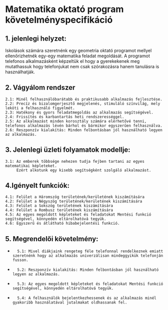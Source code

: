 # Matematika oktató program követelményspecifikáció

## 1. jelenlegi helyzet:
Iskolások számára szeretnénk egy geometria oktató programot mellyel ellenőrizhetnék egy-egy matematika feladat megoldását.
A programot telefonos alkalmazásként képzeltük el hogy a gyerekekenek meg mutathassuk hogy telefonjukat nem csak szórakozásra hanem tanulásra is használhatják.

## 2. Vágyálom rendszer
	2.1: Minél felhasználóbarátabb és praktikusabb alkalmazás fejlesztése.
	2.2: Precíz és bizalomgerjesztő megjelenés, stimuláló színvilág, mely leköti a felhasználó figyelmét.
	2.3: Hatékony és gyors feladatmegoldás az alkalmazás segítségével.
	2.4: Frissítés és karbantartás heti rendszerességgel.
	2.5: Az alkalmazást minden korosztály számára elérhetővé tenni, telefonos alkalmazás lévén bárhol és bármikor egyszerűen felhasználva.	
	2.6: Reszponzív kialakítás: Minden felbontásban jól használható legyen az alkalmazás.

## 3. Jelenlegi üzleti folyamatok modellje:	
	3.1: Az emberek többsége nehezen tudja fejben tartani az egyes matematikai képleteket. 
	     Ezért alkotunk egy kisebb segítségként szolgáló alkalmazást.

## 4.Igényelt funkciók:
	4.1: Felület a Háromszög területének/kerületének kiszámítására
	4.2: Felület a Négyszög területének/kerületének kiszámítására
	4.3: Felület a Sokszög területének kiszámítására
	4.4: Felület a Rombusz területének kiszámítására
	4.5: Az egyes megoldott képleteket és feladatokat Mentési funkció segítségével, könnyedén eltárolhatóvá tegyük.
	4.6: Egyszerű és átlátható hibabejelentési funkció.
	     
## 5. Megrendelői követelmény:
-   	5.1: Mivel diákjaink rengeteg féle telefonnal rendelkeznek emiatt szeretnénk hogy az alkalmazás univerzálisan mindeggyikük telefonján fusson.
-   	5.2: Reszponzív kialakítás: Minden felbontásban jól használható legyen az alkalmazás.
-       5.3: Az egyes megoldott képleteket és feladatokat Mentési funkció segítségével, könnyedén eltárolhatóvá tegyük.
-   	5.4: A felhasználók bejelentkezhessenek és az alkalmazás minél gyakoribb használatával jutalmakat oldhassanak fel.